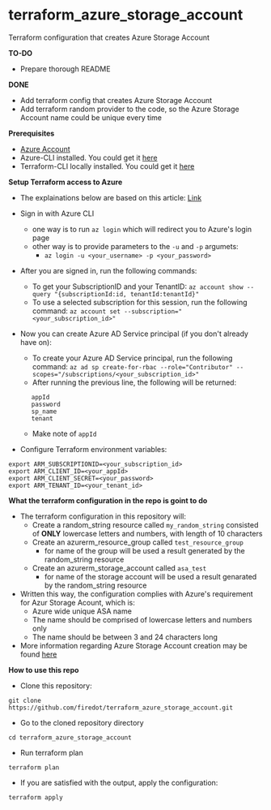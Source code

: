 # terraform_azure_storage_account
Terraform configuration that creates Azure Storage Account



**TO-DO**
- Prepare thorough README

**DONE**

- Add terraform config that creates Azure Storage Account
- Add terraform random provider to the code, so the Azure Storage Account name could be unique every time

**Prerequisites**

- [Azure Account](https://docs.microsoft.com/en-us/learn/modules/create-an-azure-account/)
- Azure-CLI installed. You could get it [here](https://docs.microsoft.com/en-us/cli/azure/?view=azure-cli-latest)
- Terraform-CLI locally installed. You could get it [here](https://www.terraform.io/downloads.html) 

**Setup Terraform access to Azure**
- The explainations below are based on this article: [Link](https://docs.microsoft.com/en-us/azure/virtual-machines/linux/terraform-install-configure)
- Sign in with Azure CLI
   - one way is to run ```az login``` which will redirect you to Azure's login page
   - other way is to provide parameters to the `-u` and `-p` argumets:
       - ```az login -u <your_username> -p <your_password>```
- After you are signed in, run the following commands:
   - To get your SubscriptionID and your TenantID:
     ```az account show --query "{subscriptionId:id, tenantId:tenantId}"```
   - To use a selected subscription for this session, run the following command:
     ```az account set --subscription="<your_subscription_id>"```
- Now you can create Azure AD Service principal (if you don't already have on):
   - To create your Azure AD Service principal, run the following command:
     ```az ad sp create-for-rbac --role="Contributor" --scopes="/subscriptions/<your_subscription_id>"```
   - After running the previous line, the following will be returned:
   ```
      appId
      password
      sp_name
      tenant
   ```
     - Make note of ```appId```

- Configure Terraform environment variables:
```
export ARM_SUBSCRIPTIONID=<your_subscription_id>
export ARM_CLIENT_ID=<your_appId>
export ARM_CLIENT_SECRET=<your_password>
export ARM_TENANT_ID=<your_tenant_id>
```
**What the terraform configuration in the repo is goint to do**

- The terraform configuration in this repository will:
   - Create a random_string resource called ```my_random_string``` 
     consisted of **ONLY** lowercase letters and numbers, with length of 10 characters
   - Create an azurerm_resource_group called ```test_resource_group```
      - for name of the group will be used a result generated by the random_string resource
   - Create an azurerm_storage_account called ```asa_test```
      - for name of the storage account will be used a result genarated by the random_string resource
- Written this way, the configuration complies with Azure's requirement for Azur Storage Acount, which is:
   - Azure wide unique ASA name
   - The name should be comprised of lowercase letters and numbers only
   - The name should be between 3 and 24 characters long
- More information regarding Azure Storage Account creation may be found [here](https://docs.microsoft.com/en-us/azure/storage/common/storage-quickstart-create-account?tabs=azure-portal#create-a-storage-account-1)

**How to use this repo**

- Clone this repository:
```
git clone https://github.com/firedot/terraform_azure_storage_account.git
```

- Go to the cloned repository directory
```
cd terraform_azure_storage_account
```

- Run terraform plan
```
terraform plan
```

- If you are satisfied with the output, apply the configuration:
```
terraform apply
```
